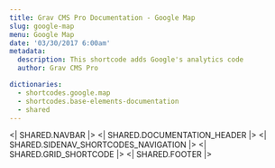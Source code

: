 ```yaml
---
title: Grav CMS Pro Documentation - Google Map
slug: google-map
menu: Google Map
date: '03/30/2017 6:00am'
metadata:
  description: This shortcode adds Google's analytics code
  author: Grav CMS Pro

dictionaries:
  - shortcodes.google.map
  - shortcodes.base-elements-documentation
  - shared
---
```


<| SHARED.NAVBAR |>
<| SHARED.DOCUMENTATION_HEADER |>
<| SHARED.SIDENAV_SHORTCODES_NAVIGATION |>
<| SHARED.GRID_SHORTCODE |>
<| SHARED.FOOTER |>
